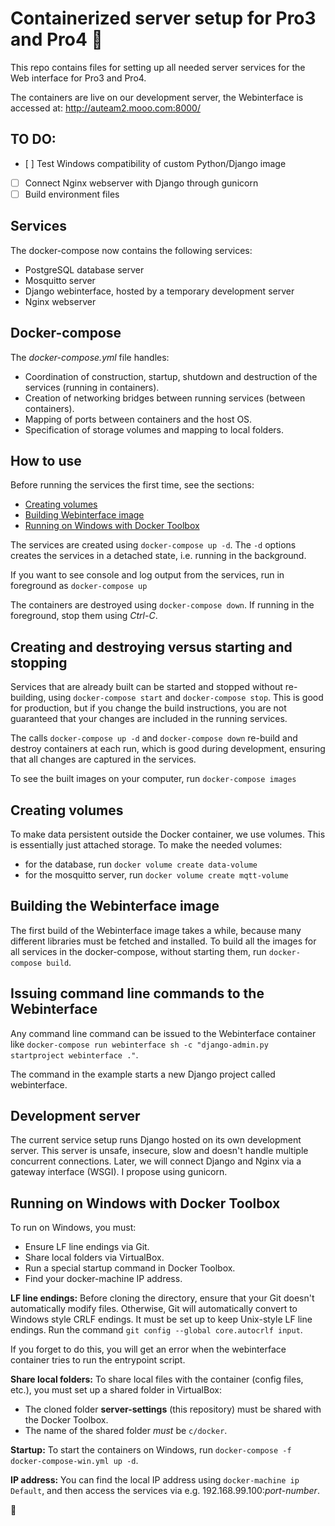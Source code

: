 # Containerized server setup for Pro3 and Pro4 :rocket:

This repo contains files for setting up all needed server services for the Web interface for Pro3 and Pro4.

The containers are live on our development server, the Webinterface is accessed at: http://auteam2.mooo.com:8000/

## TO DO:
- [ ] Test Windows compatibility of custom Python/Django image
- [ ] Connect Nginx webserver with Django through gunicorn
- [ ] Build environment files

## Services
The docker-compose now contains the following services:
- PostgreSQL database server
- Mosquitto server
- Django webinterface, hosted by a temporary development server
- Nginx webserver

## Docker-compose
The *docker-compose.yml* file handles:
- Coordination of construction, startup, shutdown and destruction of the services (running in containers).
- Creation of networking bridges between running services (between containers). 
- Mapping of ports between containers and the host OS.
- Specification of storage volumes and mapping to local folders.

## How to use
Before running the services the first time, see the sections:
- [Creating volumes](#Creating-volumes)
- [Building Webinterface image](#Building-the-Webinterface-image)
- [Running on Windows with Docker Toolbox](#Running-on-Windows-with-Docker-Toolbox)

The services are created using `docker-compose up -d`. The `-d` options creates the services in a detached state, i.e. running in the background.

If you want to see console and log output from the services, run in foreground as `docker-compose up`

The containers are destroyed using `docker-compose down`. If running in the foreground, stop them using *Ctrl-C*.

## Creating and destroying versus starting and stopping
Services that are already built can be started and stopped without re-building, using `docker-compose start` and `docker-compose stop`. This is good for production, but if you change the build instructions, you are not guaranteed that your changes are included in the running services.

The calls `docker-compose up -d` and `docker-compose down` re-build and destroy containers at each run, which is good during development, ensuring that all changes are captured in the services.

To see the built images on your computer, run `docker-compose images`

## Creating volumes
To make data persistent outside the Docker container, we use volumes. This is essentially just attached storage. 
To make the needed volumes:
- for the database, run `docker volume create data-volume`
- for the mosquitto server, run `docker volume create mqtt-volume`

## Building the Webinterface image
The first build of the Webinterface image takes a while, because many different libraries must be fetched and installed.
To build all the images for all services in the docker-compose, without starting them, run `docker-compose build`.

## Issuing command line commands to the Webinterface
Any command line command can be issued to the Webinterface container like `docker-compose run webinterface sh -c "django-admin.py startproject webinterface ."`.

The command in the example starts a new Django project called webinterface.

## Development server
The current service setup runs Django hosted on its own development server. This server is unsafe, insecure, slow and doesn't handle multiple concurrent connections. Later, we will connect Django and Nginx via a gateway interface (WSGI). I propose using gunicorn.

## Running on Windows with Docker Toolbox

To run on Windows, you must:
- Ensure LF line endings via Git.
- Share local folders via VirtualBox.
- Run a special startup command in Docker Toolbox.
- Find your docker-machine IP address.

**LF line endings:** Before cloning the directory, ensure that your Git doesn't automatically modify files. Otherwise, Git will automatically convert to Windows style CRLF endings. It must be set up to keep Unix-style LF line endings. Run the command `git config --global core.autocrlf input`.

If you forget to do this, you will get an error when the webinterface container tries to run the entrypoint script.

**Share local folders:** To share local files with the container (config files, etc.), you must set up a shared folder in VirtualBox:
  - The cloned folder **server-settings** (this repository) must be shared with the Docker Toolbox.
  - The name of the shared folder _must_ be `c/docker`.

**Startup:** To start the containers on Windows, run `docker-compose -f docker-compose-win.yml up -d`.

**IP address:** You can find the local IP address using `docker-machine ip Default`, and then access the services via e.g. 192.168.99.100:*port-number*.

:rocket:
